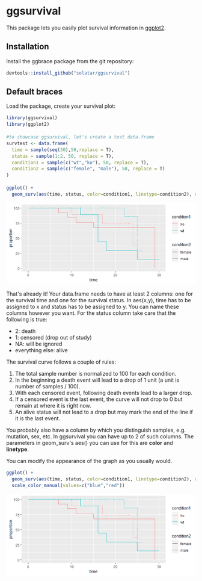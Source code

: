 # ggsurvival

This package lets you easily plot survival information in [ggplot2](https://ggplot2.tidyverse.org/).

## Installation
Install the ggbrace package from the git repository:
``` r
devtools::install_github("solatar/ggsurvival")
```

## Default braces
Load the package, create your survival plot:
``` r
library(ggsurvival)
library(ggplot2)

#to showcase ggsurvival, let's create a test data.frame
survtest <- data.frame(
  time = sample(seq(30),50,replace = T),
  status = sample(1:2, 50, replace = T),
  condition1 = sample(c("wt","ko"), 50, replace = T),
  condition2 = sample(c("female", "male"), 50, replace = T)
)

ggplot() +
  geom_surv(aes(time, status, color=condition1, linetype=condition2), data=survtest)
```

<img src="readme_files/surv1.png"/>

That's already it! Your data.frame needs to have at least 2 columns: one for the survival time and one for the survival status. In aes(x,y), time has to be assigned to x and status has to be assigned to y. You can name these columns however you want. For the status column take care that the following is true:
- 2: death
- 1: censored (drop out of study)
- NA: will be ignored
- everything else: alive

The survival curve follows a couple of rules:
1) The total sample number is normalized to 100 for each condition.
2) In the beginning a death event will lead to a drop of 1 unit (a unit is number of samples / 100).
3) With each censored event, following death events lead to a larger drop.
4) If a censored event is the last event, the curve will not drop to 0 but remain at where it is right now.
5) An alive status will not lead to a drop but may mark the end of the line if it is the last event.

You probably also have a column by which you distinguish samples, e.g. mutation, sex, etc. In ggsurvival you can have up to 2 of such columns. The parameters in geom_surv's aes() you can use for this are <b>color</b> and <b>linetype</b>.

You can modify the appearance of the graph as you usually would.

``` r
ggplot() +
  geom_surv(aes(time, status, color=condition1, linetype=condition2), data=survtest) +
  scale_color_manual(values=c("blue","red"))
```

<img src="readme_files/surv1.png"/>
